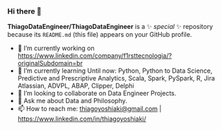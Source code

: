 ### Hi there 👋


**ThiagoDataEngineer/ThiagoDataEngineer** is a ✨ _special_ ✨ repository because its `README.md` (this file) appears on your GitHub profile.

- 🔭 I’m currently working on https://www.linkedin.com/company/f1rsttecnologia/?originalSubdomain=br
- 🌱 I’m currently learning Until now: Python, Python to Data Science, Predictive and Prescriptive Analytics, Scala, Spark, PySpark, R, Jira Atlassian, ADVPL, ABAP, Clipper, Delphi
- 👯 I’m looking to collaborate on Data Engineer Projects.
- 💬 Ask me about Data and Philosophy.
- 📫 How to reach me: thiagoyoshiaki@gmail.com | https://www.linkedin.com/in/thiagoyoshiaki/

